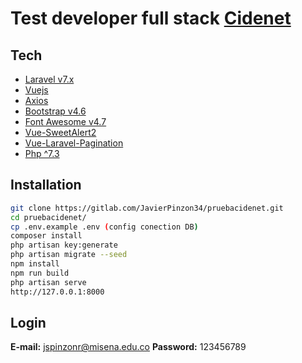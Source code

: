 # Test developer full stack [Cidenet](https://www.cidenet.com.co/)
## Tech
- [Laravel v7.x](https://laravel.com/docs/7.x)
- [Vuejs](https://vuejs.org/v2/guide/)
- [Axios](https://www.npmjs.com/package/axios)
- [Bootstrap v4.6](https://getbootstrap.com/docs/4.6/getting-started/introduction/)
- [Font Awesome v4.7](https://fontawesome.com/v4.7/)
- [Vue-SweetAlert2](https://www.npmjs.com/package/vue-sweetalert2)
- [Vue-Laravel-Pagination](https://github.com/gilbitron/laravel-vue-pagination)
- [Php ^7.3](https://www.php.net/)
## Installation
```sh
git clone https://gitlab.com/JavierPinzon34/pruebacidenet.git
cd pruebacidenet/
cp .env.example .env (config conection DB)
composer install
php artisan key:generate
php artisan migrate --seed
npm install
npm run build
php artisan serve
http://127.0.0.1:8000
```
## Login
**E-mail:** jspinzonr@misena.edu.co
**Password:** 123456789
